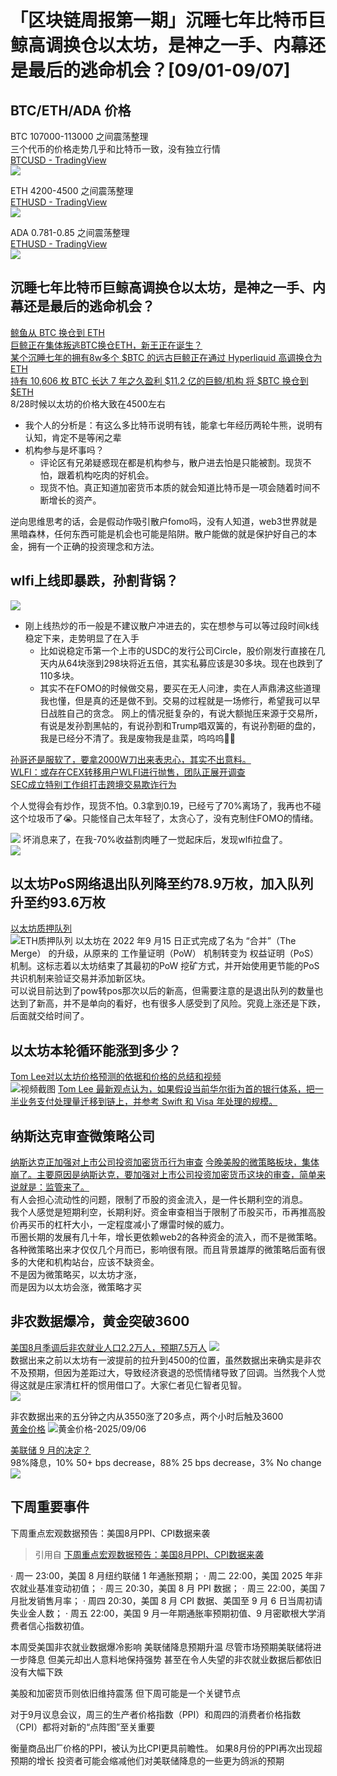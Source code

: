 # 「区块链周报第一期」沉睡七年比特币巨鲸高调换仓以太坊，是神之一手、内幕还是最后的逃命机会？[09/01-09/07]
## BTC/ETH/ADA 价格
BTC 107000-113000 之间震荡整理  
三个代币的价格走势几乎和比特币一致，没有独立行情  
[BTCUSD - TradingView](https://cn.tradingview.com/chart/YXZixbKv/?symbol=BTC)  
![](/imgs/web3/blockchain-weekly-report/2025-09-01/btc-0901-0907.png)  

ETH 4200-4500 之间震荡整理  
[ETHUSD - TradingView](https://cn.tradingview.com/chart/YXZixbKv/?symbol=BTC)  
![](/imgs/web3/blockchain-weekly-report/2025-09-01/eth-0901-0907.png)  

ADA 0.781-0.85 之间震荡整理  
[ETHUSD - TradingView](https://cn.tradingview.com/chart/YXZixbKv/?symbol=BTC)  
![](/imgs/web3/blockchain-weekly-report/2025-09-01/ada-0901-0907.png)  


## 沉睡七年比特币巨鲸高调换仓以太坊，是神之一手、内幕还是最后的逃命机会？
[鲸鱼从 BTC 换仓到 ETH](https://x.com/EmberCN/status/1962790867443601818)   
[巨鲸正在集体叛逃BTC换仓ETH，新王正在诞生？](https://www.odaily.news/zh-CN/post/5205926)  
[某个沉睡七年的拥有8w多个 $BTC 的远古巨鲸正在通过 Hyperliquid 高调换仓为 ETH](https://x.com/ai_9684xtpa/status/1958864516596510935)  
[持有 10,606 枚 BTC 长达 7 年之久盈利 $11.2 亿的巨鲸/机构 将 $BTC 换仓到 $ETH](https://x.com/EmberCN/status/1958684547929067686)  
8/28时候以太坊的价格大致在4500左右
- 我个人的分析是：有这么多比特币说明有钱，能拿七年经历两轮牛熊，说明有认知，肯定不是等闲之辈
- 机构参与是坏事吗？
  - 评论区有兄弟疑惑现在都是机构参与，散户进去怕是只能被割。现货不怕，跟着机构吃肉的好机会。
  - 现货不怕。真正知道加密货币本质的就会知道比特币是一项会随着时间不断增长的资产。

逆向思维思考的话，会是假动作吸引散户fomo吗，没有人知道，web3世界就是黑暗森林，任何东西可能是机会也可能是陷阱。散户能做的就是保护好自己的本金，拥有一个正确的投资理念和方法。
## wlfi上线即暴跌，孙割背锅？
![](/imgs/web3/blockchain-weekly-report/2025-09-01/wlfi-price-k.png)
- 刚上线热炒的币一般是不建议散户冲进去的，实在想参与可以等过段时间k线稳定下来，走势明显了在入手  
  - 比如说稳定币第一个上市的USDC的发行公司Circle，股价刚发行直接在几天内从64块涨到298块将近五倍，其实私募应该是30多块。现在也跌到了110多块。
  - 其实不在FOMO的时候做交易，要买在无人问津，卖在人声鼎沸这些道理我也懂，但是真的还是做不到。交易的过程就是一场修行，希望我可以早日战胜自己的贪念。
网上的情况挺复杂的，有说大额抛压来源于交易所，有说是发孙割黑帖的，有说孙割和Trump唱双簧的，有说孙割砸的盘的，我是已经分不清了。我是废物我是韭菜，呜呜呜🥹😭

[孙哥还是服软了，要拿2000W刀出来表忠心，其实不出意料。](https://x.com/BroLeonAus/status/1963975256223436863)  
[WLFI：或存在CEX转移用户WLFI进行抛售，团队正展开调查](https://www.theblockbeats.info/flash/311072)  
[SEC成立特别工作组打击跨境交易欺诈行为](https://www.theblockbeats.info/flash/311081)  

个人觉得会有炒作，现货不怕。0.3拿到0.19，已经亏了70%离场了，我再也不碰这个垃圾币了😭。只能怪自己太年轻了，太贪心了，没有克制住FOMO的情绪。

![](/imgs/web3/blockchain-weekly-report/2025-09-01/my-wlfi.png)
坏消息来了，在我-70%收益割肉睡了一觉起床后，发现wlfi拉盘了。  
![](/imgs/web3/blockchain-weekly-report/2025-09-01/my-wlfi-1.png)
## 以太坊PoS网络退出队列降至约78.9万枚，加入队列升至约93.6万枚
[以太坊质押队列](https://www.validatorqueue.com/)  
![ETH质押队列](/imgs/web3/blockchain-weekly-report/2025-09-01/ETH-valid-queue.png)
以太坊在 2022 年9 月15 日正式完成了名为 “合并”（The Merge） 的升级，从原来的 工作量证明（PoW） 机制转变为 权益证明（PoS） 机制。这标志着以太坊结束了其最初的PoW 挖矿方式，并开始使用更节能的PoS 共识机制来验证交易并添加新区块。  
可以说目前达到了pow转pos那次以后的新高，但需要注意的是退出队列的数量也达到了新高，并不是单向的看好，也有很多人感受到了风险。究竟上涨还是下跌，后面就交给时间了。
## 以太坊本轮循环能涨到多少？
[Tom Lee对以太坊价格预测的依据和价格的总结和视频](https://x.com/web3annie/status/1963064517786796485)  
![视频截图](/imgs/web3/blockchain-weekly-report/2025-09-01/ETH-top-74790.png)
[Tom Lee 最新观点认为，如果假设当前华尔街为首的银行体系，把一半业务支付处理量迁移到链上，并参考 Swift 和 Visa 年处理的规模。](https://x.com/_FORAB/status/1963143517661983040)  
## 纳斯达克审查微策略公司
[纳斯达克正加强对上市公司投资加密货币行为审查](https://www.theblockbeats.info/flash/310781) 
[今晚美股的微策略板块，集体崩了。主要原因是纳斯达克，要加强对上市公司投资加密货币这块的审查，简单来说就是：监管来了。](https://x.com/_FORAB/status/1963607916734550262)   
有人会担心流动性的问题，限制了币股的资金流入，是一件长期利空的消息。  
我个人感觉是短期利空，长期利好。资金审查相当于限制了币股买币，币再推高股价再买币的杠杆大小，一定程度减小了爆雷时候的威力。  
币圈长期的发展有几十年，增长更依赖web2的各种资金的流入，而不是微策略。各种微策略出来才仅仅几个月而已，影响很有限。而且背景雄厚的微策略后面有很多的大佬和机构站台，应该不缺资金。  
不是因为微策略买，以太坊才涨，  
而是因为以太坊会涨，微策略才买    
## 非农数据爆冷，黄金突破3600
[美国8月季调后非农就业人口2.2万人，预期7.5万人](https://www.theblockbeats.info/flash/310953)
![](/imgs/web3/blockchain-weekly-report/2025-09-01/feinong-09-05.png)  
数据出来之前以太坊有一波提前的拉升到4500的位置，虽然数据出来确实是非农不及预期，但因为差距过大，导致经济衰退的恐慌情绪导致了回调。当然我个人觉得这就是庄家清杠杆的惯用借口了。大家仁者见仁智者见智。  
![](/imgs/web3/blockchain-weekly-report/2025-09-01/eth-09-05.png)

非农数据出来的五分钟之内从3550涨了20多点，两个小时后触及3600  
[黄金价格](https://cn.tradingview.com/symbols/XAUUSD/)
![黄金价格-2025/09/06](/imgs/web3/blockchain-weekly-report/2025-09-01/xau-3600.png)  

[美联储 9 月的决定？](https://polymarket.com/event/fed-decision-in-september?tid=1757232461651)  
98%降息，10% 50+ bps decrease，88% 25 bps decrease，3% No change  
![](/imgs/web3/blockchain-weekly-report/2025-09-01/polymarket.png)  


## 下周重要事件
下周重点宏观数据预告：美国8月PPI、CPI数据来袭
> 引用自 [下周重点宏观数据预告：美国8月PPI、CPI数据来袭](https://x.com/DrHashClub/status/1964278048569905303)

· 周一 23:00，美国 8 月纽约联储 1 年通胀预期；
· 周二 22:00，美国 2025 年非农就业基准变动初值；
· 周三 20:30，美国 8 月 PPI 数据；
· 周三 22:00，美国 7 月批发销售月率；
· 周四 20:30，美国 8 月 CPI 数据、美国至 9 月 6 日当周初请失业金人数；
· 周五 22:00，美国 9 月一年期通胀率预期初值、9 月密歇根大学消费者信心指数初值。

本周受美国非农就业数据爆冷影响
美联储降息预期升温
尽管市场预期美联储将进一步降息
但美元却出人意料地保持强势
甚至在令人失望的非农就业数据后都依旧没有大幅下跌

美股和加密货币则依旧维持震荡
但下周可能是一个关键节点


对于9月议息会议，周三的生产者价格指数（PPI）和周四的消费者价格指数（CPI）都将对新的“点阵图”至关重要

衡量商品出厂价格的PPI，被认为比CPI更具前瞻性。
如果8月份的PPI再次出现超预期的增长
投资者可能会缩减他们对美联储降息的一些更为鸽派的预期